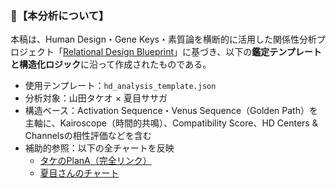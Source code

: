 
### 🧬【本分析について】

本稿は、Human Design・Gene Keys・素質論を横断的に活用した関係性分析プロジェクト「[Relational Design Blueprint](https://chat.openai.com/c/0803T20:41)」に基づき、以下の**鑑定テンプレートと構造化ロジック**に沿って作成されたものである。

- 使用テンプレート：`hd_analysis_template.json`
- 分析対象：山田タケオ × 夏目ササガ
- 構造ベース：Activation Sequence・Venus Sequence（Golden Path）を主軸に、Kairoscope（時間的共鳴）、Compatibility Score、HD Centers & Channelsの相性評価などを含む
- 補助的参照：以下の全チャートを反映
  - [タケのPlanA（完全リンク）](https://humdes.com/jp/chart/8c1b0b9a-df0e-4c15-a244-6e9ed6adfe7b)
  - [夏目さんのチャート](https://humdes.com/jp/chart/1eb3e6a9-2f15-426f-97f3-dbdff3442d0c)
